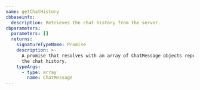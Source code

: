 ```yaml
---
name: getChatHistory
cbbaseinfo:
  description: Retrieves the chat history from the server.
cbparameters:
  parameters: []
  returns:
    signatureTypeName: Promise
    description: >-
      A promise that resolves with an array of ChatMessage objects representing
      the chat history.
    typeArgs:
      - type: array
        name: ChatMessage
---
```

<CBBaseInfo/> 
 <CBParameters/>
